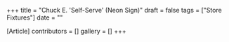 +++
title = "Chuck E. 'Self-Serve' (Neon Sign)"
draft = false
tags = ["Store Fixtures"]
date = ""

[Article]
contributors = []
gallery = []
+++
